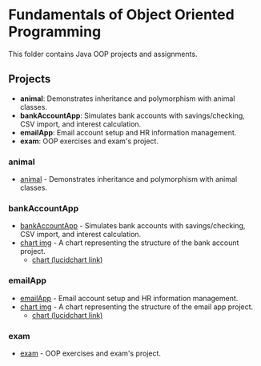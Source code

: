 # Fundamentals of Object Oriented Programming

This folder contains Java OOP projects and assignments.

## Projects

- **animal**: Demonstrates inheritance and polymorphism with animal classes.
- **bankAccountApp**: Simulates bank accounts with savings/checking, CSV import, and interest calculation.
- **emailApp**: Email account setup and HR information management.
- **exam**: OOP exercises and exam's project.

### animal

- [animal](src/animal) - Demonstrates inheritance and polymorphism with animal classes.

### bankAccountApp

- [bankAccountApp](src/bankAccountApp) - Simulates bank accounts with savings/checking, CSV import, and interest calculation.
- [chart img](chart/bankAccountApp/Banking%20App%20Lucidchart%20(transparent).png) - A chart representing the structure of the bank account project.
    - [chart (lucidchart link)](https://lucid.app/lucidchart/86d32583-d06f-47bc-ba32-e95be6cb2c59/edit?invitationId=inv_72ce66b9-0f85-4098-ad13-7829053e53af)

### emailApp

- [emailApp](src/emailApp) - Email account setup and HR information management.
- [chart img](chart/emailApp/Email%20Lucidchart%20(transparent).png) - A chart representing the structure of the email app project.
    - [chart (lucidchart link)](https://lucid.app/lucidchart/fc1e354e-5cad-42d5-aebb-da7536a6c585/edit?invitationId=inv_c6893560-2e0f-408e-ac2f-8ff3652393c3)

### exam

- [exam](src/exam) - OOP exercises and exam's project.

